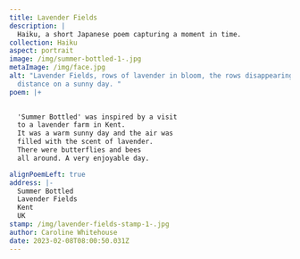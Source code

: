 ```yaml
---
title: Lavender Fields
description: |
  Haiku, a short Japanese poem capturing a moment in time.
collection: Haiku
aspect: portrait
image: /img/summer-bottled-1-.jpg
metaImage: /img/face.jpg
alt: "Lavender Fields, rows of lavender in bloom, the rows disappearing into the
  distance on a sunny day. "
poem: |+
  

  'Summer Bottled' was inspired by a visit 
  to a lavender farm in Kent. 
  It was a warm sunny day and the air was
  filled with the scent of lavender.
  There were butterflies and bees 
  all around. A very enjoyable day.

alignPoemLeft: true
address: |-
  Summer Bottled
  Lavender Fields
  Kent 
  UK
stamp: /img/lavender-fields-stamp-1-.jpg
author: Caroline Whitehouse
date: 2023-02-08T08:00:50.031Z
---
```

